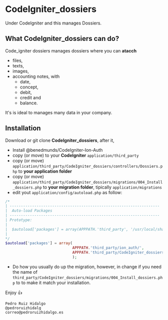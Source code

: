 # CodeIgniter_dossiers
Under CodeIgniter and this manages Dossiers.

## What CodeIgniter_dossiers can do?
Code_igniter dossiers manages dossiers where you can **atacch**
- files, 
- texts, 
- images, 
- accounting notes, with 
   - date, 
   - concept, 
   - debit, 
   - credit and 
   - balance.

It's is ideal to manages many data in your company.

## Installation
Download or git clone **CodeIgniter_dossiers**, after it, 

- Install @benedmunds/CodeIgniter-Ion-Auth
- copy (or move) to your **CodeIgniter** `application/third_party`
- copy (or move) `application/third_party/CodeIgniter_dossiers/controllers/Dossiers.php` to **your application folder**
- copy (or move) `application/third_party/CodeIgniter_dossiers/migrations/004_Install_dossiers.php` to **your migration folder**, tipically `application/migrations`
- edit yout `application/config/autoload.php` as follow:
```php
/*
| -------------------------------------------------------------------
|  Auto-load Packages
| -------------------------------------------------------------------
| Prototype:
|
|  $autoload['packages'] = array(APPPATH.'third_party', '/usr/local/shared');
|
*/
$autoload['packages'] = array(
                              APPPATH.'third_party/ion_auth/',                              
                              APPPATH.'third_party/CodeIgniter_dossiers/'
                              );
```

- Do how you usually do up the migration, however, in change if you need the name of `third_party/CodeIgniter_dossiers/migrations/004_Install_dossiers.php` to to make it match your installation.

Enjoy  :+1:

```
Pedro Ruiz Hidalgo
@pedroruizhidalg
correo@pedroruizhidalgo.es
